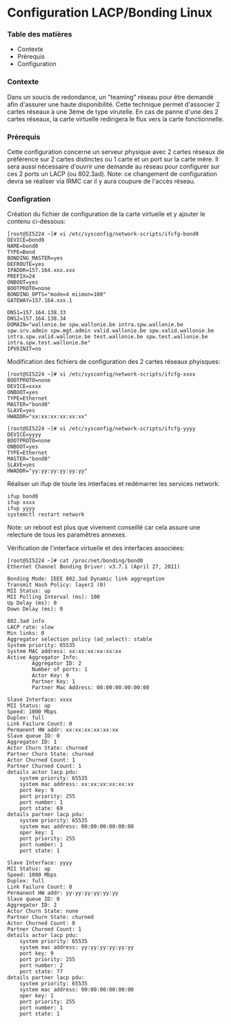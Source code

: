 # Configuration LACP/Bonding Linux

### Table des matières
* Contexte
* Prérequis
* Configuration 

### Contexte
Dans un soucis de redondance, un "teaming" réseau pour être demandé afin d'assurer une haute disponibilité. Cette technique permet d'associer 2 cartes réseaux à une 3ème de type virutelle.
En cas de panne d'une des 2 cartes réseaux, la carte virtuelle redirigera le flux vers la carte fonctionnelle. 

### Prérequis
Cette configuration concerne un serveur physique avec 2 cartes réseaux de préférence sur 2 cartes distinctes ou 1 carte et un port sur la carte mère.
Il sera aussi nécessaire d'ouvrir une demande au réseau pour configurer sur ces 2 ports un LACP (ou 802.3ad).
Note: ce changement de configuration devra se réaliser via IRMC car il y aura coupure de l'accès réseau.

### Configration
Création du fichier de configuration de la carte virtuelle et y ajouter le contenu ci-dessous:

```
[root@SI5224 ~]# vi /etc/sysconfig/network-scripts/ifcfg-bond0
DEVICE=bond0
NAME=bond0
TYPE=Bond
BONDING_MASTER=yes
DEFROUTE=yes
IPADDR=157.164.xxx.xxx
PREFIX=24
ONBOOT=yes
BOOTPROTO=none
BONDING_OPTS="mode=4 miimon=100"
GATEWAY=157.164.xxx.1

DNS1=157.164.138.33
DNS2=157.164.138.34
DOMAIN="wallonie.be spw.wallonie.be intra.spw.wallonie.be spw.srv.admin spw.mgt.admin valid.wallonie.be spw.valid.wallonie.be intra.spw.valid.wallonie.be test.wallonie.be spw.test.wallonie.be intra.spw.test.wallonie.be"
IPV6INIT=no
```

Modification des fichiers de configuration des 2 cartes réseaux phyisques:
```
[root@SI5224 ~]# vi /etc/sysconfig/network-scripts/ifcfg-xxxx
BOOTPROTO=none
DEVICE=xxxx
ONBOOT=yes
TYPE=Ethernet
MASTER="bond0"
SLAVE=yes
HWADDR="xx:xx:xx:xx:xx:xx"

[root@SI5224 ~]# vi /etc/sysconfig/network-scripts/ifcfg-yyyy
DEVICE=yyyy
BOOTPROTO=none
ONBOOT=yes
TYPE=Ethernet
MASTER="bond0"
SLAVE=yes
HWADDR="yy:yy:yy:yy:yy:yy"
```

Réaliser un ifup de toute les interfaces et redémarrer les services network:
```
ifup bond0
ifup xxxx
ifup yyyy
systemctl restart network
```
Note: un reboot est plus que vivement conseillé car cela assure une relecture de tous les paramêtres annexes. 

Vérification de l'interface virtuelle et des interfaces associées:
```
[root@SI5224 ~]# cat /proc/net/bonding/bond0
Ethernet Channel Bonding Driver: v3.7.1 (April 27, 2011)

Bonding Mode: IEEE 802.3ad Dynamic link aggregation
Transmit Hash Policy: layer2 (0)
MII Status: up
MII Polling Interval (ms): 100
Up Delay (ms): 0
Down Delay (ms): 0

802.3ad info
LACP rate: slow
Min links: 0
Aggregator selection policy (ad_select): stable
System priority: 65535
System MAC address: xx:xx:xx:xx:xx:xx
Active Aggregator Info:
        Aggregator ID: 2
        Number of ports: 1
        Actor Key: 9
        Partner Key: 1
        Partner Mac Address: 00:00:00:00:00:00

Slave Interface: xxxx
MII Status: up
Speed: 1000 Mbps
Duplex: full
Link Failure Count: 0
Permanent HW addr: xx:xx:xx:xx:xx:xx
Slave queue ID: 0
Aggregator ID: 1
Actor Churn State: churned
Partner Churn State: churned
Actor Churned Count: 1
Partner Churned Count: 1
details actor lacp pdu:
    system priority: 65535
    system mac address: xx:xx:xx:xx:xx:xx
    port key: 9
    port priority: 255
    port number: 1
    port state: 69
details partner lacp pdu:
    system priority: 65535
    system mac address: 00:00:00:00:00:00
    oper key: 1
    port priority: 255
    port number: 1
    port state: 1

Slave Interface: yyyy
MII Status: up
Speed: 1000 Mbps
Duplex: full
Link Failure Count: 0
Permanent HW addr: yy:yy:yy:yy:yy:yy
Slave queue ID: 0
Aggregator ID: 2
Actor Churn State: none
Partner Churn State: churned
Actor Churned Count: 0
Partner Churned Count: 1
details actor lacp pdu:
    system priority: 65535
    system mac address: yy:yy:yy:yy:yy:yy
    port key: 9
    port priority: 255
    port number: 2
    port state: 77
details partner lacp pdu:
    system priority: 65535
    system mac address: 00:00:00:00:00:00
    oper key: 1
    port priority: 255
    port number: 1
    port state: 1

```
